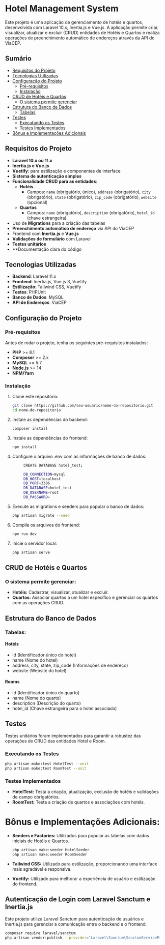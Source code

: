 # Hotel Management System

Este projeto é uma aplicação de gerenciamento de hotéis e quartos, desenvolvida com Laravel 10.x, Inertia.js e Vue.js. A aplicação permite criar, visualizar, atualizar e excluir (CRUD) entidades de Hotéis e Quartos e realiza operações de preenchimento automático de endereços através da API do ViaCEP.

## Sumário
- [Requisitos do Projeto](#requisitos-do-projeto)
- [Tecnologias Utilizadas](#tecnologias-utilizadas)
- [Configuração do Projeto](#configuração-do-projeto)
  - [Pré-requisitos](#pré-requisitos)
  - [Instalação](#instalação)
- [CRUD de Hotéis e Quartos](#crud-de-hotéis-e-quartos)
  - [O sistema permite gerenciar](#o-sistema-permite-gerenciar)
- [Estrutura do Banco de Dados](#estrutura-do-banco-de-dados)
  - [Tabelas](#tabelas)
- [Testes](#testes)
  - [Executando os Testes](#executando-os-testes)
  - [Testes Implementados](#testes-implementados)
- [Bônus e Implementações Adicionais](#bônus-e-implementações-adicionais)

## Requisitos do Projeto
- **Laravel 10.x ou 11.x**
- **Inertia.js e Vue.js**
- **Vuetify**: para estilização e componentes de interface
- **Sistema de autenticação simples**
- **Funcionalidade CRUD para as entidades**:
  - **Hotéis**
    - Campos: `name` (obrigatório, único), `address` (obrigatório), `city` (obrigatório), `state` (obrigatório), `zip_code` (obrigatório), `website` (opcional)
  - **Quartos**
    - Campos: `name` (obrigatório), `description` (obrigatório), `hotel_id` (chave estrangeira)
- Uso de **Migrations** para a criação das tabelas
- **Preenchimento automático de endereço** via API do ViaCEP
- Frontend com **Inertia.js** e **Vue.js**
- **Validações de formulário** com Laravel
- **Testes unitários**
- **Documentação clara do código

## Tecnologias Utilizadas
- **Backend**: Laravel 11.x
- **Frontend**: Inertia.js, Vue.js 3, Vuetify
- **Estilização**: Tailwind CSS, Vuetify
- **Testes**: PHPUnit
- **Banco de Dados**: MySQL
- **API de Endereços**: ViaCEP

## Configuração do Projeto

### Pré-requisitos
Antes de rodar o projeto, tenha os seguintes pré-requisitos instalados:

- **PHP** >= 8.1
- **Composer** >= 2.x
- **MySQL** >= 5.7
- **Node.js** >= 14
- **NPM/Yarn**

### Instalação
1. Clone este repositório:
   ```bash
   git clone https://github.com/seu-usuario/nome-do-repositorio.git
   cd nome-do-repositorio
   ```

2. Instale as dependências do backend:
   ```bash
   composer install
   ```

3. Instale as dependências do frontend:
   ```bash
   npm install
   ```

4. Configure o arquivo .env com as informações de banco de dados:
   ```bash
        CREATE DATABASE hotel_test;

        DB_CONNECTION=mysql
        DB_HOST=localhost
        DB_PORT=3306
        DB_DATABASE=hotel_test
        DB_USERNAME=root
        DB_PASSWORD=
   ```

5. Execute as migrations e seeders para popular o banco de dados:
   ```bash
   php artisan migrate --seed
   ```

6. Compile os arquivos do frontend:
   ```bash
   npm run dev
   ```

7. Inicie o servidor local:
   ```bash
   php artisan serve
   ```

## CRUD de Hotéis e Quartos

### O sistema permite gerenciar:

- **Hotéis:** Cadastrar, visualizar, atualizar e excluir.
- **Quartos:** Associar quartos a um hotel específico e gerenciar os quartos com as operações CRUD.

## Estrutura do Banco de Dados

### Tabelas:

#### Hotéis

- id (Identificador único do hotel)
- name (Nome do hotel)
- address, city, state, zip_code (Informações de endereço)
- website (Website do hotel)

#### Rooms

- id (Identificador único do quarto)
- name (Nome do quarto)
- description (Descrição do quarto)
- hotel_id (Chave estrangeira para o hotel associado)

## Testes

Testes unitários foram implementados para garantir a robustez das operações de CRUD das entidades Hotel e Room.

### Executando os Testes

   ```bash
   php artisan make:test HotelTest --unit  
   php artisan make:test RoomTest --unit  
   ```

### Testes Implementados

- **HotelTest:** Testa a criação, atualização, exclusão de hotéis e validações de campo obrigatórios.
- **RoomTest:** Testa a criação de quartos e associações com hotéis.

# Bônus e Implementações Adicionais:

- **Seeders e Factories:** Utilizados para popular as tabelas com dados iniciais de Hotéis e Quartos.

   ```bash
   php artisan make:seeder HotelSeeder
   php artisan make:seeder RoomSeeder
   ```

- **Tailwind CSS:** Utilizado para estilização, proporcionando uma interface mais agradável e responsiva.
- **Vuetify:** Utilizado para melhorar a experiência de usuário e estilização do frontend.

## Autenticação de Login com Laravel Sanctum e Inertia.js

Este projeto utiliza Laravel Sanctum para autenticação de usuários e Inertia.js para gerenciar a comunicação entre o backend e o frontend.

   ```bash
   composer require laravel/sanctum
   php artisan vendor:publish --provider="Laravel\Sanctum\SanctumServiceProvider"
   ```